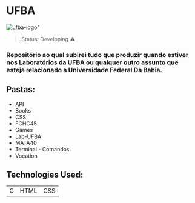 # UFBA

![ufba-logo](https://user-images.githubusercontent.com/90296084/193683816-e0c3a7e5-80fc-4775-840b-2efaa16fbe45.png)"

>Status: Developing ⚠️

### Repositório ao qual subirei tudo que produzir quando estiver nos Laboratórios da UFBA ou qualquer outro assunto que esteja relacionado a Universidade Federal Da Bahia. 

<h2>Pastas:</h2>

+ API
+ Books
+ CSS
+ FCHC45
+ Games
+ Lab-UFBA
+ MATA40
+ Terminal - Comandos
+ Vocation

## Technologies Used:

<table>
  <tr>
    <td>C</td>
    <td>HTML</td>
    <td>CSS</td>
  </tr>
</table>
